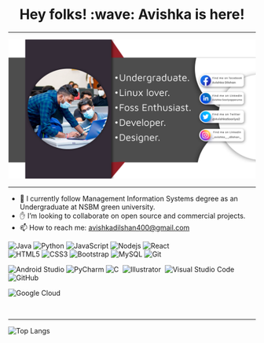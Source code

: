 <h1 align=center>Hey folks!  :wave: Avishka is here!</h1>
<hr>
<p align="left"> <img src="https://github.com/AvishkaSooriyapperuma/AvishkaSooriyapperuma/blob/331829be4a3f5089dec8796e8aa8b5de0ac4bbb0/wall.png" alt="AvishkaSooriyapperuma" /> </p>
<hr>

-  :boy: I currently follow Management Information Systems degree as an Undergraduate at NSBM green university. 
-  :raised_hand: I’m looking to collaborate on open source and commercial projects.
- 📫 How to reach me: avishkadilshan400@gmail.com



![Java](https://img.shields.io/badge/-java-E34A86?style=flat-square&logo=java)
![Python](https://img.shields.io/badge/-Python-8fcfd1?style=flat-square&logo=Python)
![JavaScript](https://img.shields.io/badge/-JavaScript-black?style=flat-square&logo=javascript)
![Nodejs](https://img.shields.io/badge/-Nodejs-black?style=flat-square&logo=Node.js) 
![React](https://img.shields.io/badge/-React-black?style=flat-square&logo=react)<br>
![HTML5](https://img.shields.io/badge/-HTML5-E34F26?style=flat-square&logo=html5&logoColor=white)
![CSS3](https://img.shields.io/badge/-CSS3-1572B6?style=flat-square&logo=css3)
![Bootstrap](https://img.shields.io/badge/-Bootstrap-563D7C?style=flat-square&logo=bootstrap)
![MySQL](https://img.shields.io/badge/-MySQL-black?style=flat-square&logo=mysql)
![Git](https://img.shields.io/badge/-Git-black?style=flat-square&logo=git)
<!--![VS Code](https://img.shields.io/badge/-VS%20Code-007ACC?style=flat-square&logo=visual-studio-code)-->
![Android Studio](https://img.shields.io/badge/-Android%20Studio-green?style=flat-square&logo=android-studio)
![PyCharm](https://img.shields.io/badge/-PyCharm-green?style=flat-square&logo=pycharm)
![C](https://img.shields.io/badge/-C-05122A?style=flat&logo=C&logoColor=A8B9CC)&nbsp;
![Illustrator](https://img.shields.io/badge/-Illustrator-05122A?style=flat&logo=adobe-illustrator)&nbsp;
![Visual Studio Code](https://img.shields.io/badge/-Visual%20Studio%20Code-05122A?style=flat&logo=visual-studio-code&logoColor=007ACC)&nbsp;
![GitHub](https://img.shields.io/badge/-GitHub-05122A?style=flat&logo=github)&nbsp;
<!--![Flutter](https://img.shields.io/badge/-Flutter-02569B?style=flat-square&logo=flutter)  -->
<!-- ![Firebase](https://img.shields.io/badge/Firebase-007ACC?style=flat-square&logo=firebase) -->
<!-- ![Amazon AWS](https://img.shields.io/badge/Amazon%20AWS-232F3E?style=flat-square&logo=amazon-aws)  -->
![Google Cloud](https://img.shields.io/badge/Google%20Cloud-black?style=flat-square&logo=google-cloud) 
<!-- ![MongoDB](https://img.shields.io/badge/-MongoDB-black?style=flat-square&logo=mongodb)  -->
<!-- ![Docker](https://img.shields.io/badge/-Docker-black?style=flat-square&logo=docker) -->
<br><hr>

<!--![Avishka's github stats](https://github-readme-stats.vercel.app/api?username=AvishkaSooriyapperuma&layout=compact&langs_count=8&theme=light)-->
![Top Langs](https://github-readme-stats.vercel.app/api/top-langs/?username=AvishkaSooriyapperuma&layout=compact&langs_count=8&theme=light)


